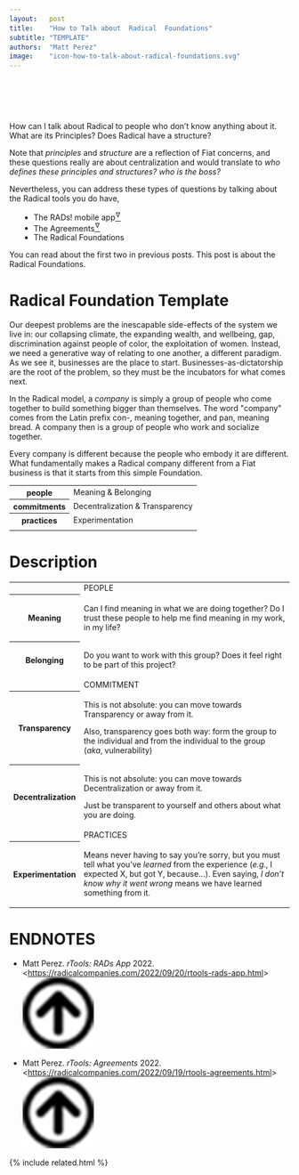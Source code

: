 ```yaml
---
layout:   post
title:    "How to Talk about  Radical  Foundations"
subtitle: "TEMPLATE"
authors:  "Matt Perez"
image:    "icon-how-to-talk-about-radical-foundations.svg"
---
```


<div style="display:none;">
 <p><span class="_quotespan">How can I talk about <span class="_paradigm">Radical</span> to people who don&rsquo;t know anything about it.</span> What are its Principles? Does <span class="_paradigm">Radical</span> have a structure?</p>
</div>

<h1>&nbsp;</h1>
 <p><span class="_quotespan">How can I talk about <span class="_paradigm">Radical</span> to people who don&rsquo;t know anything about it.</span> What are its Principles? Does <span class="_paradigm">Radical</span> have a structure?</p>
 <p>Note that <em>principles</em> and <em>structure</em> are a reflection of <span class="_paradigm">Fiat</span> concerns, and these questions really are about centralization and would translate to <em>who defines these principles and structures? who is the boss?</em></p>
 <p>Nevertheless, you can address these types of questions by talking about the <span class="_paradigm">Radical</span> tools you do have,</p>
 <ul style="margin-left:20px; ">
  <li>The RADs! mobile app<a href="#en01"><sup id="bm01">&hairsp;&nabla;&hairsp;</sup></a></li>
  <li>The Agreements<a href="#en02"><sup id="bm02">&hairsp;&nabla;&hairsp;</sup></a></li>
  <li>The <span class="_paradigm">Radical</span> Foundations</li>
 </ul>
 <p>You can read about the first two in previous posts. This post is about the <span class="_paradigm">Radical</span> Foundations.</p>

<h1>Radical Foundation Template</h1>
 <p>Our deepest problems are the inescapable side-effects of the system we live in: our collapsing climate, the expanding wealth, and wellbeing, gap, discrimination against people of color, the exploitation of women. Instead, we need a generative way of relating to one another, a different paradigm. As we see it, businesses are the place to start. Businesses-as-dictatorship are the root of the problem, so they must be the incubators for what comes next.</p>
 <p>In the <span class="_paradigm">Radical</span> model, a <em>company</em> is simply a group of people who come together to build something bigger than themselves. The word "company" comes from the Latin prefix con-, meaning together, and pan, meaning bread. A company then is a group of people who work and socialize together.</p>
 <p>Every company is different because the people who embody it are different. What fundamentally makes a <span class="_paradigm">Radical</span> company different from a <span class="_paradigm">Fiat</span> business is that it starts from this simple Foundation.</p>
 <div class="_center">
  <table class="_h2table">
   <tr>
    <th>people</th>
    <td>Meaning & Belonging</td>
   </tr>
   <tr>
    <th>commitments</th>
    <td>Decentralization & Transparency</td>
   </tr>
   <tr>
    <th>practices</th>
    <td>Experimentation</td>
   </tr>
   <tr>
    <td class="_spacer_"></td>
   </tr>
  </table>
 </div>

<h1>Description</h1>
 <div class="_center">
  <table class="_explicitalignment">
   <tr id="_background">
    <td></td>
    <td>PEOPLE</td>
   </tr>
   <tr>
    <th>Meaning</th>
    <td>
     <p>Can I find meaning in what we are doing together? Do I trust these people to help me find meaning in my work, in my life?</p>
    </td>
   </tr>
   <tr>
    <th>Belonging</th>
    <td>
      <p>Do you want to work with this group? Does it feel right to be part of this project?</p>
    </td>
   </tr>
   <tr id="_background">
    <td></td>
    <td>COMMITMENT</td>
   </tr>
   <tr>
    <th>Transparency</th>
    <td>
     <p>This is not absolute: you can move towards Transparency or away from it.</p>
     <p>Also, transparency goes both way: form the group to the individual and from the individual to the group (<em>aka</em>, vulnerability)</p>
    </td>
   </tr>
   <tr>
    <th>Decentralization</th>
    <td>
     <p>This is not absolute: you can move towards Decentralization or away from it.</p>
     <p>Just be transparent to yourself and others about what you are doing.</p>
    </td>
   </tr>
   <tr id="_background">
    <td></td>
    <td>PRACTICES</td>
   </tr>
   <tr>
    <th>Experimentation</th>
    <td>
     <p>Means never having to say you&rsquo;re sorry, but you must tell what you&rsquo;ve <em>learned</em> from the experience (<em>e.g.</em>, I expected X, but got Y, because&hellip;). Even saying, <em>I don&rsquo;t know why it went wrong</em> means we have learned something from it.</p>
   </td>
  </tr>
 </table>
</div>

<h1 class="_section">ENDNOTES</h1>
 <ul>
  <li id="en01">
   <p class="_list-item">
    Matt Perez.
    <em>rTools: <span class="_paradigm">RAD</span>s App</em>
    2022.
    &lt;<a href="https://radicalcompanies.com/2022/09/20/rtools-rads-app.html" target="_blank">https://radicalcompanies.com/2022/09/20/rtools-rads-app.html</a>&gt;
    <a class="_uparrow" href="#bm01"><img src="/assets/img/arrow-up-icon.png"></a>
   </p>
  </li>
  <li id="en02">
   <p class="_list-item">
    Matt Perez.
    <em>rTools: Agreements</em>
    2022.
    &lt;<a href="https://radicalcompanies.com/2022/09/19/rtools-agreements.html" target="_blank">https://radicalcompanies.com/2022/09/19/rtools-agreements.html</a>&gt;
    <a class="_uparrow" href="#bm02"><img src="/assets/img/arrow-up-icon.png"></a>
   </p>
  </li>
 </ul>

{% include related.html %}
